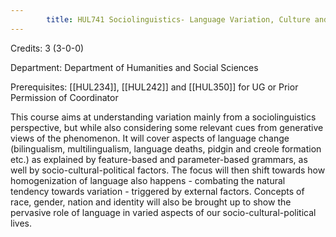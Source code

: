 ```yaml
---
        title: HUL741 Sociolinguistics- Language Variation, Culture and Society
---
```

Credits: 3 (3-0-0)

Department: Department of Humanities and Social Sciences

Prerequisites: [[HUL234]], [[HUL242]] and [[HUL350]] for UG or Prior Permission of Coordinator

This course aims at understanding variation mainly from a sociolinguistics perspective, but while also considering some relevant cues from generative views of the phenomenon. It will cover aspects of language change (bilingualism, multilingualism, language deaths, pidgin and creole formation etc.) as explained by feature-based and parameter-based grammars, as well by socio-cultural-political factors. The focus will then shift towards how homogenization of language also happens - combating the natural tendency towards variation - triggered by external factors. Concepts of race, gender, nation and identity will also be brought up to show the pervasive role of language in varied aspects of our socio-cultural-political lives.